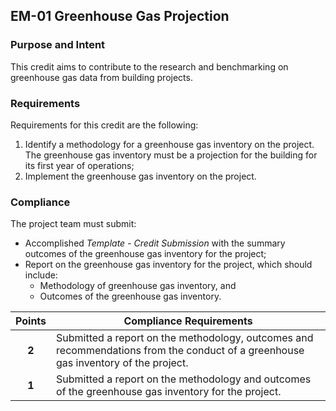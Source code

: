 ## EM-01  Greenhouse Gas Projection
### Purpose and Intent
This credit aims to contribute to the research and benchmarking on greenhouse gas data from building projects.

### Requirements
Requirements for this credit are the following:

1. Identify a methodology for a greenhouse gas inventory on the project.  The greenhouse gas inventory must be a projection for the building for its first year of operations;
2. Implement the greenhouse gas inventory on the project.

### Compliance
The project team must submit:

* Accomplished _Template - Credit Submission_ with the summary outcomes of the greenhouse gas inventory for the project;
* Report on the greenhouse gas inventory for the project, which should include:
    * Methodology of greenhouse gas inventory, and
    * Outcomes of the greenhouse gas inventory.

| Points | Compliance Requirements |
|:------:|------------------------|
| **2**  | Submitted a report on the methodology, outcomes and recommendations from the conduct of a greenhouse gas inventory of the project. |
| **1**  | Submitted a report on the methodology and outcomes of the greenhouse gas inventory for the project. |
